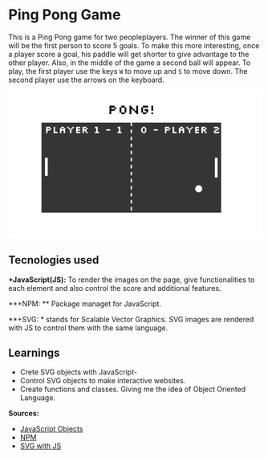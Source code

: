# Ping Pong Game

This is a Ping Pong game for two peopleplayers. The winner of this game will be the first person to score 5 goals. To make this more interesting, once a player score a goal, his paddle will get shorter to give advantage to the other player. Also, in the middle of the game a second ball will appear. To play, the first player use the keys ``W`` to move up and ``S`` to move down. The second player use the arrows on the keyboard.

 ![alt text](ppg.png)

## Tecnologies used

**+JavaScript(JS):** To render the images on the page, give functionalities to each element and also control the score and additional features.

**+NPM: ** Package managet for JavaScript.

**+SVG: * stands for Scalable Vector Graphics. SVG images are rendered with JS to control them with the same language.


## Learnings
+ Crete SVG objects with JavaScript-
+ Control SVG objects to make interactive websites.
+ Create functions and classes. Giving me the idea of Object Oriented Language.

**Sources:**

- [JavaScript Objects](https://www.w3schools.com/js/js_objects.asp)
- [NPM](https://www.npmjs.com/products/teams?utm_source=adwords&utm_medium=ppc&utm_campaign=npmTeams2019Q2&utm_content=site&gclid=CjwKCAiAp5nyBRABEiwApTwjXhHGjSYfTWPFXuWUadV2jG9VCf2lTeBqZDKKkA8MHGqkQB_eTjY3NhoC7WYQAvD_BwE)
- [SVG with JS](https://www.w3schools.com/graphics/svg_intro.asp)










